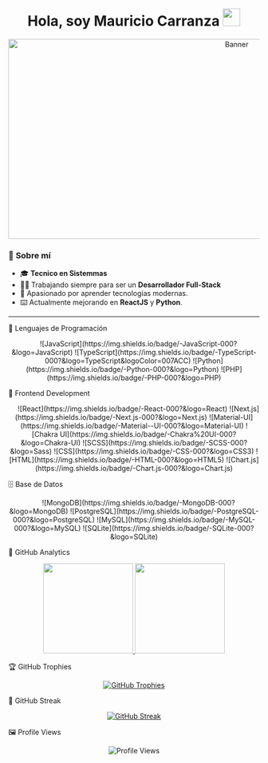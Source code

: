 <h1 align="center"><b>Hola, soy Mauricio Carranza </b><img src="https://media.giphy.com/media/hvRJCLFzcasrR4ia7z/giphy.gif" width="35"></h1>

<!-- Banner principal -->
<!-- Banner principal -->
<p align="center">
  <img src="https://webescuela.com/wp-content/uploads/2020/08/que-hace-un-desarrollador-web.png.webp" 
       alt="Banner" 
       style="width: 900px; height: 400px; object-fit: cover;">
</p>





### 🌟 **Sobre mí**

<!-- Banner principal 
<img align="right" alt="Coding" width="300" src="https://cdn.dribbble.com/users/1277312/screenshots/14733298/media/39b1045e593737587dd60e42c8422d1f.gif" style="margin-top: -100px;">
-->
- 🎓 **Tecnico en Sistemmas**
- 👨‍💻 Trabajando siempre para ser un **Desarrollador Full-Stack**
- 🚀 Apasionado por aprender tecnologías modernas.
- ⌨️ Actualmente mejorando en **ReactJS** y **Python**.

---

🚀 Lenguajes de Programación
<p align="center"> &emsp; ![JavaScript](https://img.shields.io/badge/-JavaScript-000?&logo=JavaScript) ![TypeScript](https://img.shields.io/badge/-TypeScript-000?&logo=TypeScript&logoColor=007ACC) ![Python](https://img.shields.io/badge/-Python-000?&logo=Python) ![PHP](https://img.shields.io/badge/-PHP-000?&logo=PHP) </p>

🎨 Frontend Development
<p align="center"> &emsp; ![React](https://img.shields.io/badge/-React-000?&logo=React) ![Next.js](https://img.shields.io/badge/-Next.js-000?&logo=Next.js) ![Material-UI](https://img.shields.io/badge/-Material--UI-000?&logo=Material-UI) ![Chakra UI](https://img.shields.io/badge/-Chakra%20UI-000?&logo=Chakra-UI) ![SCSS](https://img.shields.io/badge/-SCSS-000?&logo=Sass) ![CSS](https://img.shields.io/badge/-CSS-000?&logo=CSS3) ![HTML](https://img.shields.io/badge/-HTML-000?&logo=HTML5) ![Chart.js](https://img.shields.io/badge/-Chart.js-000?&logo=Chart.js) </p>

🗄️ Base de Datos
<p align="center"> &emsp; ![MongoDB](https://img.shields.io/badge/-MongoDB-000?&logo=MongoDB) ![PostgreSQL](https://img.shields.io/badge/-PostgreSQL-000?&logo=PostgreSQL) ![MySQL](https://img.shields.io/badge/-MySQL-000?&logo=MySQL) ![SQLite](https://img.shields.io/badge/-SQLite-000?&logo=SQLite) </p>



🚀 GitHub Analytics
<p align="center"> <a href="https://github.com/AVS1508"> <img height="180em" src="https://github-readme-stats-eight-theta.vercel.app/api?username=AVS1508&show_icons=true&theme=radical&include_all_commits=true&count_private=true"/> <img height="180em" src="https://github-readme-stats-eight-theta.vercel.app/api/top-langs/?username=AVS1508&layout=compact&langs_count=8&theme=radical"/> </a> </p>
🏆 GitHub Trophies
<p align="center"> <a href="https://github.com/CodeWhiteWeb"> <img src="https://github-profile-trophy.vercel.app/?username=CodeWhiteWeb&theme=onedark&no-frame=true&no-bg=true&margin-w=15" alt="GitHub Trophies"/> </a> </p>
🎯 GitHub Streak
<p align="center"> <a href="https://github.com/AVS1508"> <img src="https://github-readme-streak-stats.herokuapp.com/?user=AVS1508&theme=radical&hide_border=true" alt="GitHub Streak"/> </a> </p>
🖼️ Profile Views
<p align="center"> <img src="https://komarev.com/ghpvc/?username=AVS1508&color=brightgreen&style=flat-square" alt="Profile Views" /> </p>
